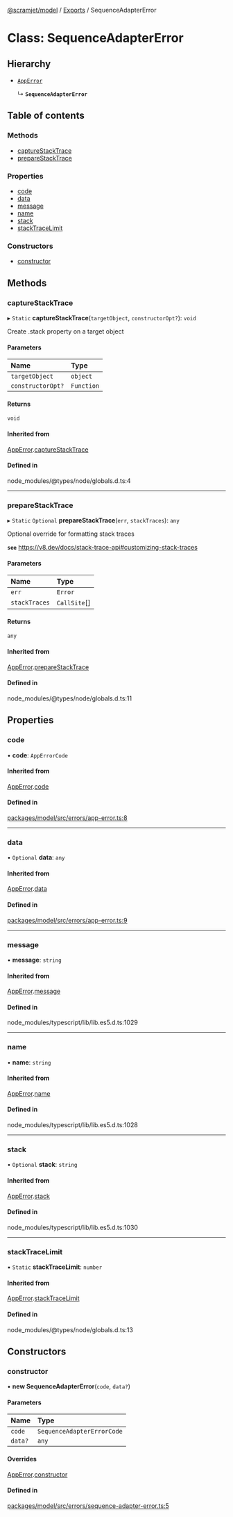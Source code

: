 [@scramjet/model](../README.md) / [Exports](../modules.md) / SequenceAdapterError

# Class: SequenceAdapterError

## Hierarchy

- [`AppError`](AppError.md)

  ↳ **`SequenceAdapterError`**

## Table of contents

### Methods

- [captureStackTrace](SequenceAdapterError.md#capturestacktrace)
- [prepareStackTrace](SequenceAdapterError.md#preparestacktrace)

### Properties

- [code](SequenceAdapterError.md#code)
- [data](SequenceAdapterError.md#data)
- [message](SequenceAdapterError.md#message)
- [name](SequenceAdapterError.md#name)
- [stack](SequenceAdapterError.md#stack)
- [stackTraceLimit](SequenceAdapterError.md#stacktracelimit)

### Constructors

- [constructor](SequenceAdapterError.md#constructor)

## Methods

### captureStackTrace

▸ `Static` **captureStackTrace**(`targetObject`, `constructorOpt?`): `void`

Create .stack property on a target object

#### Parameters

| Name | Type |
| :------ | :------ |
| `targetObject` | `object` |
| `constructorOpt?` | `Function` |

#### Returns

`void`

#### Inherited from

[AppError](AppError.md).[captureStackTrace](AppError.md#capturestacktrace)

#### Defined in

node_modules/@types/node/globals.d.ts:4

___

### prepareStackTrace

▸ `Static` `Optional` **prepareStackTrace**(`err`, `stackTraces`): `any`

Optional override for formatting stack traces

**`see`** https://v8.dev/docs/stack-trace-api#customizing-stack-traces

#### Parameters

| Name | Type |
| :------ | :------ |
| `err` | `Error` |
| `stackTraces` | `CallSite`[] |

#### Returns

`any`

#### Inherited from

[AppError](AppError.md).[prepareStackTrace](AppError.md#preparestacktrace)

#### Defined in

node_modules/@types/node/globals.d.ts:11

## Properties

### code

• **code**: `AppErrorCode`

#### Inherited from

[AppError](AppError.md).[code](AppError.md#code)

#### Defined in

[packages/model/src/errors/app-error.ts:8](https://github.com/scramjetorg/transform-hub/blob/HEAD/packages/model/src/errors/app-error.ts#L8)

___

### data

• `Optional` **data**: `any`

#### Inherited from

[AppError](AppError.md).[data](AppError.md#data)

#### Defined in

[packages/model/src/errors/app-error.ts:9](https://github.com/scramjetorg/transform-hub/blob/HEAD/packages/model/src/errors/app-error.ts#L9)

___

### message

• **message**: `string`

#### Inherited from

[AppError](AppError.md).[message](AppError.md#message)

#### Defined in

node_modules/typescript/lib/lib.es5.d.ts:1029

___

### name

• **name**: `string`

#### Inherited from

[AppError](AppError.md).[name](AppError.md#name)

#### Defined in

node_modules/typescript/lib/lib.es5.d.ts:1028

___

### stack

• `Optional` **stack**: `string`

#### Inherited from

[AppError](AppError.md).[stack](AppError.md#stack)

#### Defined in

node_modules/typescript/lib/lib.es5.d.ts:1030

___

### stackTraceLimit

▪ `Static` **stackTraceLimit**: `number`

#### Inherited from

[AppError](AppError.md).[stackTraceLimit](AppError.md#stacktracelimit)

#### Defined in

node_modules/@types/node/globals.d.ts:13

## Constructors

### constructor

• **new SequenceAdapterError**(`code`, `data?`)

#### Parameters

| Name | Type |
| :------ | :------ |
| `code` | `SequenceAdapterErrorCode` |
| `data?` | `any` |

#### Overrides

[AppError](AppError.md).[constructor](AppError.md#constructor)

#### Defined in

[packages/model/src/errors/sequence-adapter-error.ts:5](https://github.com/scramjetorg/transform-hub/blob/HEAD/packages/model/src/errors/sequence-adapter-error.ts#L5)
